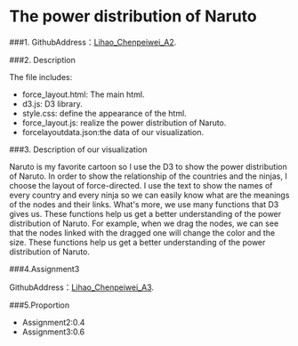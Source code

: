 The power distribution of Naruto
====================


###1. GithubAddress：[Lihao_Chenpeiwei_A2](https://github.com/vis2014/Assignment2/tree/Lihao_Chenpeiwei_A2).

###2. Description

The file includes:

+ force_layout.html: The main html.
+ d3.js: D3 library.
+ style.css: define the appearance of the html.
+ force_layout.js: realize the power distribution of Naruto.
+ forcelayoutdata.json:the data of our visualization.


###3. Description of our visualization

Naruto is my favorite cartoon so I use the D3 to show the power distribution of Naruto. In order to show the relationship of the countries and the ninjas, I choose the layout of force-directed. I use the text to show the names of every country and every ninja so we can easily know what are the meanings of the nodes and their links. What's more, we use many functions that D3 gives us. These functions help us get a better understanding of the power distribution of Naruto. For example, when we drag the nodes, we can see that the nodes linked with the dragged one will change the color and the size. These functions help us get a better understanding of the power distribution of Naruto.

###4.Assignment3

GithubAddress：[Lihao_Chenpeiwei_A3](https://github.com/vis2014/Assignment3/tree/Lihao_Chenpeiwei_A3).

###5.Proportion

+ Assignment2:0.4
+ Assignment3:0.6

